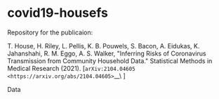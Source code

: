 # covid19-housefs

Repository for the publicaion:

T. House, H. Riley, L. Pellis, K. B. Pouwels, S. Bacon, A. Eidukas, K. Jahanshahi, R. M. Eggo, A. S. Walker, "Inferring Risks of Coronavirus Transmission from Community Household Data." Statistical Methods in Medical Research (2021). [`arXiv:2104.04605 <https://arxiv.org/abs/2104.04605>`__\ ]

Data 

